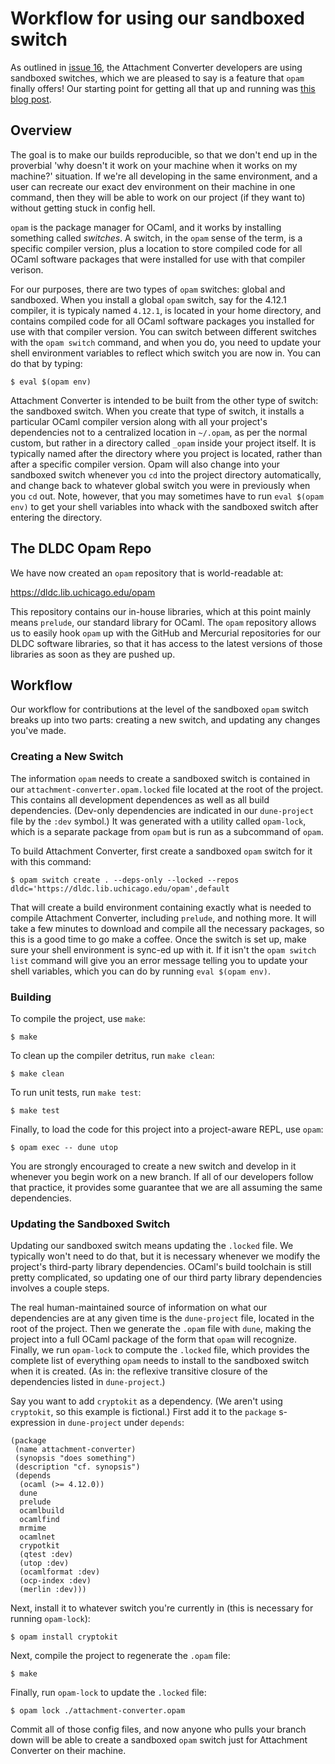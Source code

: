 # Workflow for using our sandboxed switch

As outlined in [issue
16](https://github.com/uchicago-library/attachment-converter/issues/16),
the Attachment Converter developers are using sandboxed switches,
which we are pleased to say is a feature that `opam` finally offers!
Our starting point for getting all that up and running was [this blog
post](https://khady.info/opam-sandbox.html).

## Overview

The goal is to make our builds reproducible, so that we don't end up
in the proverbial 'why doesn't it work on your machine when it works
on my machine?' situation.  If we're all developing in the same
environment, and a user can recreate our exact dev environment on
their machine in one command, then they will be able to work on our
project (if they want to) without getting stuck in config hell.

`opam` is the package manager for OCaml, and it works by installing
something called _switches_.  A switch, in the `opam` sense of the
term, is a specific compiler version, plus a location to store
compiled code for all OCaml software packages that were installed for
use with that compiler verison.

For our purposes, there are two types of `opam` switches: global and
sandboxed.  When you install a global `opam` switch, say for the
4.12.1 compiler, it is typicaly named `4.12.1`, is located in your
home directory, and contains compiled code for all OCaml software
packages you installed for use with that compiler version.  You can
switch between different switches with the `opam switch` command, and
when you do, you need to update your shell environment variables to
reflect which switch you are now in.  You can do that by typing:

```
$ eval $(opam env)
```

Attachment Converter is intended to be built from the other type of
switch: the sandboxed switch.  When you create that type of switch, it
installs a particular OCaml compiler version along with all your
project's dependencies not to a centralized location in `~/.opam`, as
per the normal custom, but rather in a directory called `_opam` inside
your project itself.  It is typically named after the directory where
you project is located, rather than after a specific compiler version.
Opam will also change into your sandboxed switch whenever you `cd`
into the project directory automatically, and change back to whatever
global switch you were in previously when you `cd` out.  Note,
however, that you may sometimes have to run `eval $(opam env)` to get
your shell variables into whack with the sandboxed switch after
entering the directory.

## The DLDC Opam Repo

We have now created an `opam` repository that is world-readable at:

https://dldc.lib.uchicago.edu/opam

This repository contains our in-house libraries, which at this point
mainly means `prelude`, our standard library for OCaml.  The `opam`
repository allows us to easily hook `opam` up with the GitHub and
Mercurial repositories for our DLDC software libraries, so that it has
access to the latest versions of those libraries as soon as they are
pushed up.

## Workflow

Our workflow for contributions at the level of the sandboxed `opam`
switch breaks up into two parts: creating a new switch, and updating
any changes you've made.

### Creating a New Switch

The information `opam` needs to create a sandboxed switch is contained
in our `attachment-converter.opam.locked` file located at the root of
the project.  This contains all development dependences as well as all
build dependencies.  (Dev-only dependencies are indicated in our
`dune-project` file by the `:dev` symbol.)  It was generated with a
utility called `opam-lock`, which is a separate package from `opam`
but is run as a subcommand of `opam`.

To build Attachment Converter, first create a sandboxed `opam` switch
for it with this command:

```
$ opam switch create . --deps-only --locked --repos dldc='https://dldc.lib.uchicago.edu/opam',default
```

That will create a build environment containing exactly what is needed
to compile Attachment Converter, including `prelude`, and nothing
more.  It will take a few minutes to download and compile all the
necessary packages, so this is a good time to go make a coffee.  Once
the switch is set up, make sure your shell environment is sync-ed up
with it.  If it isn't the `opam switch list` command will give you an
error message telling you to update your shell variables, which you
can do by running `eval $(opam env)`.

### Building

To compile the project, use `make`:

```
$ make
```

To clean up the compiler detritus, run `make clean`:

```
$ make clean
```

To run unit tests, run `make test`:

```
$ make test
```

Finally, to load the code for this project into a project-aware REPL,
use `opam`:

```
$ opam exec -- dune utop
```

You are strongly encouraged to create a new switch and develop in it
whenever you begin work on a new branch.  If all of our developers
follow that practice, it provides some guarantee that we are all
assuming the same dependencies.

### Updating the Sandboxed Switch

Updating our sandboxed switch means updating the `.locked` file.  We
typically won't need to do that, but it is necessary whenever we
modify the project's third-party library dependencies. OCaml's build
toolchain is still pretty complicated, so updating one of our third
party library dependencies involves a couple steps.

The real human-maintained source of information on what our
dependencies are at any given time is the `dune-project` file, located
in the root of the project.  Then we generate the `.opam` file with
`dune`, making the project into a full OCaml package of the form that
`opam` will recognize.  Finally, we run `opam-lock` to compute the
`.locked` file, which provides the complete list of everything `opam`
needs to install to the sandboxed switch when it is created.  (As in:
the reflexive transitive closure of the dependencies listed in
`dune-project`.)

Say you want to add `cryptokit` as a dependency.  (We aren't using
`cryptokit`, so this example is fictional.)  First add it to the
`package` s-expression in `dune-project` under `depends`:

```dune
(package
 (name attachment-converter)
 (synopsis "does something")
 (description "cf. synopsis")
 (depends
  (ocaml (>= 4.12.0))
  dune
  prelude
  ocamlbuild
  ocamlfind
  mrmime
  ocamlnet
  crypotkit
  (qtest :dev)
  (utop :dev)
  (ocamlformat :dev)
  (ocp-index :dev)
  (merlin :dev)))
```

Next, install it to whatever switch you're currently in (this is
necessary for running `opam-lock`):

```
$ opam install cryptokit
```

Next, compile the project to regenerate the `.opam` file:

```
$ make
```

Finally, run `opam-lock` to update the `.locked` file:

```
$ opam lock ./attachment-converter.opam
```

Commit all of those config files, and now anyone who pulls your branch
down will be able to create a sandboxed `opam` switch just for
Attachment Converter on their machine.
